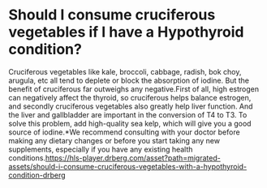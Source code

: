 # Should I consume cruciferous vegetables if I have a Hypothyroid condition?

Cruciferous vegetables like kale, broccoli, cabbage, radish, bok choy, arugula, etc all tend to deplete or block the absorption of iodine. But the benefit of cruciferous far outweighs any negative.First of all, high estrogen can negatively affect the thyroid, so cruciferous helps balance estrogen, and secondly cruciferous vegetables also greatly help liver function. And the liver and gallbladder are important in the conversion of T4 to T3. To solve this problem, add high-quality sea kelp, which will give you a good source of iodine.*We recommend consulting with your doctor before making any dietary changes or before you start taking any new supplements, especially if you have any existing health conditions.https://hls-player.drberg.com/asset?path=migrated-assets/should-i-consume-cruciferous-vegetables-with-a-hypothyroid-condition-drberg
